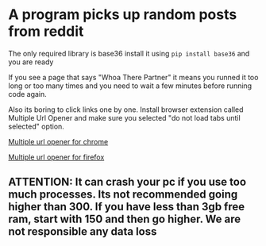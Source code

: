 # A program picks up random posts from reddit
The only required library is base36 install it using `pip install base36` and you are ready

If you see a page that says "Whoa There Partner" it means you runned it too long or too many times and you need to wait a few minutes before running code again.

Also its boring to click links one by one. Install browser extension called Multiple Url Opener and make sure you selected "do not load tabs until selected" option.

[Multiple url opener for chrome](https://chrome.google.com/webstore/detail/open-multiple-urls/oifijhaokejakekmnjmphonojcfkpbbh)

[Multiple url opener for firefox](https://addons.mozilla.org/tr/firefox/addon/open-multiple-urls/)

## ATTENTION: It can crash your pc if you use too much processes. Its not recommended going higher than 300. If you have less than 3gb free ram, start with 150 and then go higher. We are not responsible any data loss
